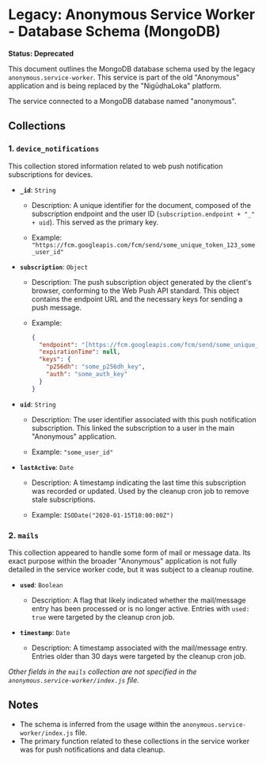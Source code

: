 # Legacy: Anonymous Service Worker - Database Schema (MongoDB)

**Status: Deprecated**

This document outlines the MongoDB database schema used by the legacy `anonymous.service-worker`. This service is part of the old "Anonymous" application and is being replaced by the "NigūḍhaLoka" platform.

The service connected to a MongoDB database named "anonymous".


## Collections

### 1. `device_notifications`

This collection stored information related to web push notification subscriptions for devices.


* **`_id`**: `String`
    * Description: A unique identifier for the document, composed of the subscription endpoint and the user ID (`subscription.endpoint + "_" + uid`). This served as the primary key.
       
    * Example: `"https://fcm.googleapis.com/fcm/send/some_unique_token_123_some_user_id"`
* **`subscription`**: `Object`
    * Description: The push subscription object generated by the client's browser, conforming to the Web Push API standard. This object contains the endpoint URL and the necessary keys for sending a push message.
       
    * Example:
        ```json
        {
          "endpoint": "[https://fcm.googleapis.com/fcm/send/some_unique_token](https://fcm.googleapis.com/fcm/send/some_unique_token)",
          "expirationTime": null,
          "keys": {
            "p256dh": "some_p256dh_key",
            "auth": "some_auth_key"
          }
        }
        ```
* **`uid`**: `String`
    * Description: The user identifier associated with this push notification subscription. This linked the subscription to a user in the main "Anonymous" application.
       
    * Example: `"some_user_id"`
* **`lastActive`**: `Date`
    * Description: A timestamp indicating the last time this subscription was recorded or updated. Used by the cleanup cron job to remove stale subscriptions.
       
    * Example: `ISODate("2020-01-15T10:00:00Z")`

### 2. `mails`

This collection appeared to handle some form of mail or message data. Its exact purpose within the broader "Anonymous" application is not fully detailed in the service worker code, but it was subject to a cleanup routine.


* **`used`**: `Boolean`
    * Description: A flag that likely indicated whether the mail/message entry has been processed or is no longer active. Entries with `used: true` were targeted by the cleanup cron job.
       
* **`timestamp`**: `Date`
    * Description: A timestamp associated with the mail/message entry. Entries older than 30 days were targeted by the cleanup cron job.
       

*Other fields in the `mails` collection are not specified in the `anonymous.service-worker/index.js` file.*

## Notes

* The schema is inferred from the usage within the `anonymous.service-worker/index.js` file.
* The primary function related to these collections in the service worker was for push notifications and data cleanup.

